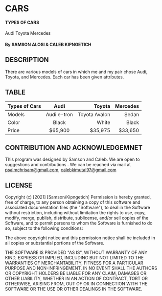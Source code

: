 # CARS

#### TYPES OF CARS
Audi
Toyota
Mercedes

#### By SAMSON ALOSI & CALEB KIPNGETICH

## DESCRIPTION
There are various models of cars in which me and my pair chose Audi, Toyota, and Mercedes. Each car has been given attributes.


## TABLE

| Types of Cars |      Audi     |  Toyota     |  Mercedes | 
| ------------- |:-------------:| -----------:| ---------:| 
|    Models     |   Audi e-tron |Toyota Avalon|   Sedan   | 
|    Color      |    Black      |    White    |   Black   | 
|    Price      |    $65,900    |   $35,975   |  $33,650  |

## CONTRIBUTION AND ACKNOWLEDGEMNET
This program was designed by Samson and Caleb. We are open to suggestions and contributions . We can be reached via mail at psalmchrisam@gmail.com, calebkimutai97@gmail.com


## LICENSE
Copyright (c) [2021] [Samson/Kipngetich]
Permission is hereby granted, free of charge, to any person obtaining a copy of this software and associated documentation files (the "Software"), to deal in the Software without restriction, including without limitation the rights to use, copy, modify, merge, publish, distribute, sublicense, and/or sell copies of the Software, and to permit persons to whom the Software is furnished to do so, subject to the following conditions:

The above copyright notice and this permission notice shall be included in all copies or substantial portions of the Software.

THE SOFTWARE IS PROVIDED "AS IS", WITHOUT WARRANTY OF ANY KIND, EXPRESS OR IMPLIED, INCLUDING BUT NOT LIMITED TO THE WARRANTIES OF MERCHANTABILITY, FITNESS FOR A PARTICULAR PURPOSE AND NON-INFRINGEMENT. IN NO EVENT SHALL THE AUTHORS OR COPYRIGHT HOLDERS BE LIABLE FOR ANY CLAIM, DAMAGES OR OTHER LIABILITY, WHETHER IN AN ACTION OF CONTRACT, TORT OR OTHERWISE, ARISING FROM, OUT OF OR IN CONNECTION WITH THE SOFTWARE OR THE USE OR OTHER DEALINGS IN THE SOFTWARE.
 